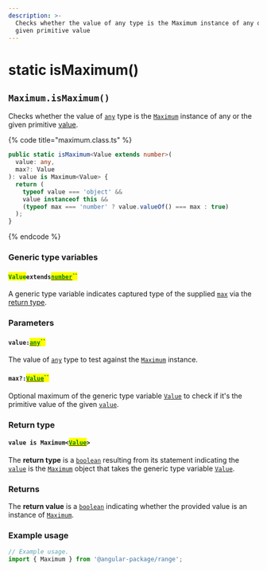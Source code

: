 ```yaml
---
description: >-
  Checks whether the value of any type is the Maximum instance of any or the
  given primitive value
---
```


# static isMaximum()

## `Maximum.isMaximum()`

Checks whether the value of [`any`](https://www.typescriptlang.org/docs/handbook/basic-types.html#any) type is the [`Maximum`](broken-reference) instance of any or the given primitive [value](static-ismaximum.md#max-value).

{% code title="maximum.class.ts" %}
```typescript
public static isMaximum<Value extends number>(
  value: any,
  max?: Value
): value is Maximum<Value> {
  return (
    typeof value === 'object' &&
    value instanceof this &&
    (typeof max === 'number' ? value.valueOf() === max : true)
  );
}
```
{% endcode %}

### Generic type variables

#### <mark style="color:green;">`Value`</mark>`extends`[<mark style="color:green;">`number`</mark>](https://www.typescriptlang.org/docs/handbook/basic-types.html#number)<mark style="color:green;">``</mark>

A generic type variable indicates captured type of the supplied [`max`](static-ismaximum.md#max-value) via the [return type](static-ismaximum.md#return-type).

### Parameters

#### `value:`[<mark style="color:green;">`any`</mark>](https://www.typescriptlang.org/docs/handbook/basic-types.html#any)<mark style="color:green;">``</mark>

The value of [`any`](https://www.typescriptlang.org/docs/handbook/basic-types.html#any) type to test against the [`Maximum`](broken-reference) instance.

#### `max?:`[<mark style="color:green;">`Value`</mark>](static-ismaximum.md#valueextendsnumber)<mark style="color:green;">``</mark>

Optional maximum of the generic type variable [`Value`](static-ismaximum.md#valueextendsnumber) to check if it's the primitive value of the given [`value`](static-ismaximum.md#value-any).

### Return type

#### `value is Maximum<`[<mark style="color:green;">`Value`</mark>](static-ismaximum.md#valueextendsnumber)`>`

The **return type** is a [`boolean`](https://www.typescriptlang.org/docs/handbook/basic-types.html#boolean) resulting from its statement indicating the [`value`](static-ismaximum.md#value-any) is the [`Maximum`](broken-reference) object that takes the generic type variable [`Value`](static-ismaximum.md#valueextendsnumber).

### Returns

The **return value** is a [`boolean`](https://developer.mozilla.org/en-US/docs/Web/JavaScript/Reference/Global\_Objects/Boolean) indicating whether the provided value is an instance of [`Maximum`](broken-reference).

### Example usage

```typescript
// Example usage.
import { Maximum } from '@angular-package/range';


```
